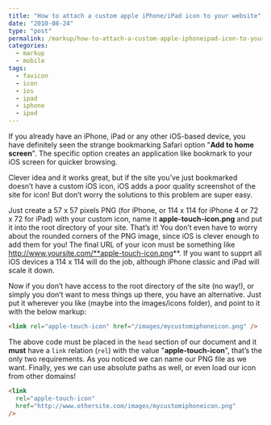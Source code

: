 ```yaml
---
title: "How to attach a custom apple iPhone/iPad icon to your website"
date: "2010-08-24"
type: "post"
permalink: /markup/how-to-attach-a-custom-apple-iphoneipad-icon-to-your-website/
categories:
  - markup
  - mobile
tags:
  - favicon
  - icon
  - ios
  - ipad
  - iphone
  - ipod
---
```


If you already have an iPhone, iPad or any other iOS-based device, you have definitely seen the strange bookmarking Safari option "**Add to home screen**". The specific option creates an application like bookmark to your iOS screen for quicker browsing.

Clever idea and it works great, but if the site you’ve just bookmarked doesn’t have a custom iOS icon, iOS adds a poor quality screenshot of the site for icon! But don’t worry the solutions to this problem are super easy.

Just create a 57 x 57 pixels PNG (for iPhone, or 114 x 114 for iPhone 4 or 72 x 72 for iPad) with your custom icon, name it **apple-touch-icon.png** and put it into the root directory of your site. That’s it! You don’t even have to worry about the rounded corners of the PNG image, since iOS is clever enough to add them for you! The final URL of your icon must be something like http://www.yoursite.com/**apple-touch-icon.png**. If you want to supprt all iOS devices a 114 x 114 will do the job, although iPhone classic and iPad will scale it down.

Now if you don’t have access to the root directory of the site (no way!), or simply you don’t want to mess things up there, you have an alternative. Just put it wherever you like (maybe into the images/icons folder), and point to it with the below markup:

```html
<link rel="apple-touch-icon" href="/images/mycustomiphoneicon.png" />
```

The above code must be placed in the `head` section of our document and it **must** have a `link` relation (`rel`) with the value "**apple-touch-icon**", that’s the only two requirements. As you noticed we can name our PNG file as we want. Finally, yes we can use absolute paths as well, or even load our icon from other domains!

```html
<link
  rel="apple-touch-icon"
  href="http://www.othersite.com/images/mycustomiphoneicon.png"
/>
```
